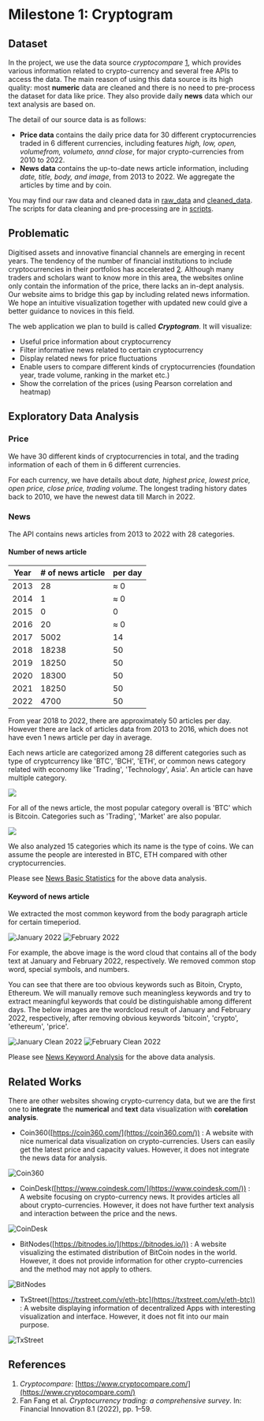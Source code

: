 # Milestone 1: Cryptogram

## Dataset

In the project, we use the data source *cryptocompare* [1](https://www.cryptocompare.com/), which provides various information related to crypto-currency and several free APIs to access the data. The main reason of using this data source is its high quality: most **numeric** data are cleaned and there is no need to pre-process the dataset for data like price. They also provide daily **news** data which
our text analysis are based on.

The detail of our source data is as follows:

- **Price data** contains the daily price data for 30 different cryptocurrencies traded in 6 different currencies, including features *high, low, open, volumefrom, volumeto,
annd close*, for major crypto-currencies from 2010 to 2022.
- **News data** contains the up-to-date news article information, including *date,
title, body, and image*, from 2013 to 2022. We aggregate the articles by time and by
coin.

You may find our raw data and cleaned data in [raw_data](../raw_data/) and [cleaned_data](../cleaned_data/).
The scripts for data cleaning and pre-processing are in [scripts](../scripts/).

## Problematic

Digitised assets and innovative financial channels are emerging in recent years. The tendency
of the number of financial institutions to include cryptocurrencies in their portfolios has
accelerated [2](https://jfin-swufe.springeropen.com/articles/10.1186/s40854-021-00321-6). Although many traders and scholars want to know more in this area, the websites online only contain the information of the price, there lacks an in-dept analysis. Our website aims to bridge this gap by including related news information. We hope an intuitive visualization together with updated new could give a better guidance to novices in this field.

The web application we plan to build is called **_Cryptogram_**. It will visualize:
- Useful price information about cryptocurrency
- Filter informative news related to certain cryptocurrency
- Display related news for price fluctuations
- Enable users to compare different kinds of cryptocurrencies (foundation year, trade volume, ranking in the market etc.)
- Show the correlation of the prices (using Pearson correlation and heatmap)

## Exploratory Data Analysis

### Price

We have 30 different kinds of cryptocurrencies in total, and the trading information of each
of them in 6 different currencies.

For each currency, we have details about *date, highest price, lowest price, open price, close
price, trading volume*. The longest trading history dates back to 2010, we have the newest
data till March in 2022.

### News

The API contains news articles from 2013 to 2022 with 28 categories. 


#### Number of news article

| Year | # of news article | per day |
| ---- | ------| ---- |
| 2013 | 28    |≈ 0|
| 2014 | 1     |≈ 0|
| 2015 | 0     |0  |
| 2016 | 20    |≈ 0|
| 2017 | 5002  | 14|
| 2018 | 18238 | 50|
| 2019 | 18250 | 50|
| 2020 | 18300 | 50|
| 2021 | 18250 | 50|
| 2022 | 4700  | 50|


From year 2018 to 2022, there are  approximately 50 articles per day. However there are lack of articles data from 2013 to 2016, which does not have even 1 news article per day in average.

Each news article are categorized among 28 different categories such as type of cryptcurrency like 'BTC', 'BCH', 'ETH', or common news category related with economy like 'Trading', 'Technology', Asia'. An article can have multiple category.

![](https://i.imgur.com/HtkbmEr.png)

For all of the news article, the most popular category overall is 'BTC' which is Bitcoin. Categories such as 'Trading', 'Market' are also popular. 

![](https://i.imgur.com/961Et34.png)

We also analyzed 15 categories which its name is the type of coins. We can assume the people are interested in BTC, ETH compared with other cryptocurrencies. 

Please see [News Basic Statistics](../scripts/news-basic-statistics.ipynb) for the above data analysis.



#### Keyword of news article
We extracted the most common keyword from the body paragraph article for certain timeperiod.


![January 2022](../cleaned_data/news/wordcloud/wordcloud_2022-1-1_2022-1-31.png)
![February 2022](../cleaned_data/news/wordcloud/wordcloud_2022-2-1_2022-2-28.png)

For example, the above image is the word cloud that contains all of the body text at January and February 2022, respectively. We removed common stop word, special symbols, and numbers.

You can see that there are too obvious keywords such as Bitoin, Crypto, Ethereum. We will manually remove such meaningless keywords and try to extract meaningful keywords that could be distinguishable among different days. The below images are the wordcloud result of January and February 2022, respectively, after removing obvious keywords 'bitcoin', 'crypto', 'ethereum', 'price'.

![January Clean 2022](../cleaned_data/news/wordcloud/wordcloud_clean_2022-1-1_2022-1-31.png)
![February Clean 2022](../cleaned_data/news/wordcloud/wordcloud_clean_2022-2-1_2022-2-28.png)

Please see [News Keyword Analysis](../scripts/news-keyword-analysis.ipynb) for the above data analysis.

## Related Works

There are other websites showing crypto-currency data, but we are the first one to **integrate**
the **numerical** and **text** data visualization with **corelation analysis**.

- Coin360([https://coin360.com/](https://coin360.com/)) : A website with nice numerical data visualization on crypto-currencies. Users can easily get the latest price and capacity values. However, it does not integrate the news data for analysis.

![Coin360](images/Coin360.png)

- CoinDesk([https://www.coindesk.com/](https://www.coindesk.com/)) : A website focusing on crypto-currency news.
It provides articles all about crypto-currencies. However, it does not have further text analysis and interaction between the price and the news.

![CoinDesk](images/CoinDesk.png)

- BitNodes([https://bitnodes.io/](https://bitnodes.io/)) : A website visualizing the estimated distribution of BitCoin nodes in the world. However, it does not provide information for other crypto-currencies and the method may not apply to others.

![BitNodes](images/BitNodes.png)

- TxStreet([https://txstreet.com/v/eth-btc](https://txstreet.com/v/eth-btc)) : A website displaying information of decentralized Apps with interesting visualization and interface. However, it does not fit
into our main purpose.

![TxStreet](images/TxStreet.png)

## References

1. *Cryptocompare*: [https://www.cryptocompare.com/](https://www.cryptocompare.com/)
2. Fan Fang et al. *Cryptocurrency trading: a comprehensive survey*. In: Financial Innovation 8.1 (2022),
pp. 1–59.
